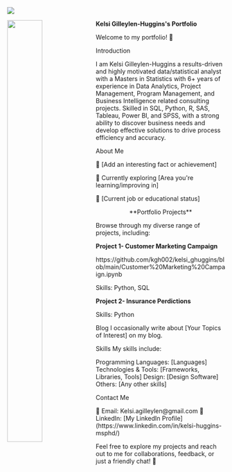  <img src="https://github.com/kgh002/kelsi_ghuggins/assets/153667190/480ffb55-982f-4910-a457-784f2d28357e" align="center">


**Kelsi Gilleylen-Huggins's Portfolio** 
                                                                   <img src="https://github.com/kgh002/kelsi_ghuggins/assets/153667190/75b28825-8ea6-477c-a181-668a60855d19" align="left" width=40% height=50%>


                                                                                
Welcome to my portfolio! 👋



Introduction

I am Kelsi Gilleylen-Huggins a results-driven and highly motivated data/statistical analyst with a Masters in Statistics with 6+ years of experience in Data Analytics, Project Management, Program Management, and Business Intelligence related consulting projects. Skilled in SQL, Python, R, SAS, Tableau, Power BI, and SPSS, with a strong ability to discover business needs and develop effective solutions to drive process efficiency and accuracy. 


About Me

🌟 [Add an interesting fact or achievement]

🌱 Currently exploring [Area you're learning/improving in]

💼 [Current job or educational status]

<p align="center">**Portfolio Projects**</p>




Browse through my diverse range of projects, including:

**Project 1- Customer Marketing Campaign**

<p align="left">https://github.com/kgh002/kelsi_ghuggins/blob/main/Customer%20Marketing%20Campaign.ipynb</p>
<p align="left">Skills: Python, SQL</p>

**Project 2- Insurance Perdictions**

<p align="left">Skills: Python</p>

Blog
I occasionally write about [Your Topics of Interest] on my blog.

Skills
My skills include:

Programming Languages: [Languages]
Technologies & Tools: [Frameworks, Libraries, Tools]
Design: [Design Software]
Others: [Any other skills]
<p align="left">Contact Me</p>
📧 Email: Kelsi.agilleylen@gmail.com
🔗 LinkedIn: [My LinkedIn Profile](https://www.linkedin.com/in/kelsi-huggins-msphd/)

Feel free to explore my projects and reach out to me for collaborations, feedback, or just a friendly chat! 🚀

